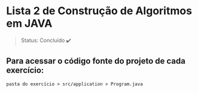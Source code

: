 # Lista 2 de Construção de Algoritmos em JAVA

> Status: Concluído ✔️

## Para acessar o código fonte do projeto de cada exercício:

```
pasta do exercício > src/application > Program.java
```
